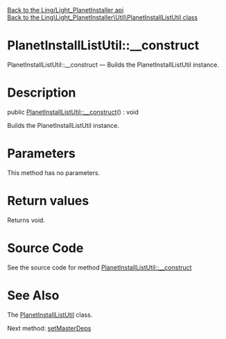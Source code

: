 [Back to the Ling/Light_PlanetInstaller api](https://github.com/lingtalfi/Light_PlanetInstaller/blob/master/doc/api/Ling/Light_PlanetInstaller.md)<br>
[Back to the Ling\Light_PlanetInstaller\Util\PlanetInstallListUtil class](https://github.com/lingtalfi/Light_PlanetInstaller/blob/master/doc/api/Ling/Light_PlanetInstaller/Util/PlanetInstallListUtil.md)


PlanetInstallListUtil::__construct
================



PlanetInstallListUtil::__construct — Builds the PlanetInstallListUtil instance.




Description
================


public [PlanetInstallListUtil::__construct](https://github.com/lingtalfi/Light_PlanetInstaller/blob/master/doc/api/Ling/Light_PlanetInstaller/Util/PlanetInstallListUtil/__construct.md)() : void




Builds the PlanetInstallListUtil instance.




Parameters
================

This method has no parameters.


Return values
================

Returns void.








Source Code
===========
See the source code for method [PlanetInstallListUtil::__construct](https://github.com/lingtalfi/Light_PlanetInstaller/blob/master/Util/PlanetInstallListUtil.php#L25-L28)


See Also
================

The [PlanetInstallListUtil](https://github.com/lingtalfi/Light_PlanetInstaller/blob/master/doc/api/Ling/Light_PlanetInstaller/Util/PlanetInstallListUtil.md) class.

Next method: [setMasterDeps](https://github.com/lingtalfi/Light_PlanetInstaller/blob/master/doc/api/Ling/Light_PlanetInstaller/Util/PlanetInstallListUtil/setMasterDeps.md)<br>

